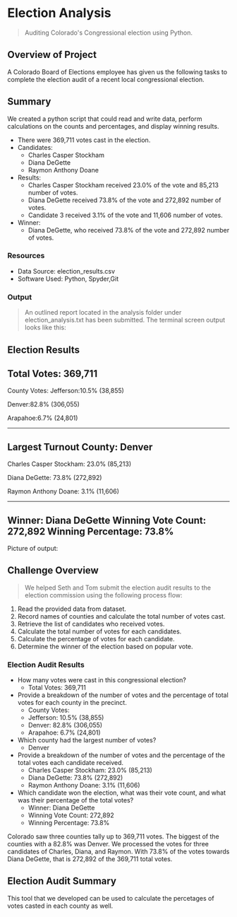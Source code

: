 # Election Analysis

> Auditing Colorado's Congressional election using Python.

## Overview of Project

A Colorado Board of Elections employee has given us the following tasks to complete the election audit of a recent local congressional election. 

## Summary

We created a python script that could read and write data, perform calculations on the counts and percentages, and display winning results.

- There were 369,711 votes cast in the election.
- Candidates:
  - Charles Casper Stockham
  - Diana DeGette
  - Raymon Anthony Doane
- Results:
  - Charles Casper Stockham received 23.0% of the vote and 85,213 number of votes.
  - Diana DeGette received 73.8% of the vote and 272,892 number of votes.
  - Candidate 3 received 3.1% of the vote and 11,606 number of votes.
- Winner:
  - Diana DeGette, who received 73.8% of the vote and 272,892 number of votes.

### Resources

- Data Source: election_results.csv
- Software Used: Python, Spyder,Git

### Output

> An outlined report located in the analysis folder under election_analysis.txt has been submitted. The terminal screen output looks like this:

Election Results
-------------------------
Total Votes: 369,711
-------------------------

County Votes:
Jefferson:10.5% (38,855)

Denver:82.8% (306,055)

Arapahoe:6.7% (24,801)

-------------------------
Largest Turnout County: Denver
-------------------------

Charles Casper Stockham: 23.0% (85,213)

Diana DeGette: 73.8% (272,892)

Raymon Anthony Doane: 3.1% (11,606)

-------------------------
Winner: Diana DeGette
Winning Vote Count: 272,892
Winning Percentage: 73.8%
-------------------------

 Picture of output: 
## Challenge Overview

> We helped Seth and Tom submit the election audit results to the election commission using the following process flow:

1. Read the provided data from dataset.
2. Record names of counties and calculate the total number of votes cast.
3. Retrieve the list of candidates who received votes.
4. Calculate the total number of votes for each candidates.
5. Calculate the percentage of votes for each candidate.
6. Determine the winner of the election based on popular vote.


### Election Audit Results


- How many votes were cast in this congressional election?
  - Total Votes: 369,711
- Provide a breakdown of the number of votes and the percentage of total votes for each county in the precinct.
  - County Votes:
  - Jefferson: 10.5% (38,855)
  - Denver: 82.8% (306,055)
  - Arapahoe: 6.7% (24,801)
- Which county had the largest number of votes?
  - Denver
- Provide a breakdown of the number of votes and the percentage of the total votes each candidate received.
  - Charles Casper Stockham: 23.0% (85,213)
  - Diana DeGette: 73.8% (272,892)
  - Raymon Anthony Doane: 3.1% (11,606)
- Which candidate won the election, what was their vote count, and what was their percentage of the total votes?
  - Winner: Diana DeGette
  - Winning Vote Count: 272,892
  - Winning Percentage: 73.8%

Colorado saw three counties tally up to 369,711 votes. The biggest of the counties with a 82.8% was Denver. We processed the votes for three candidates of Charles, Diana, and Raymon. With 73.8% of the votes towards Diana DeGette, that is 272,892 of the 369,711 total votes.


## Election Audit Summary

This tool that we developed can be used to calculate the percetages of votes casted in each county as well. 




